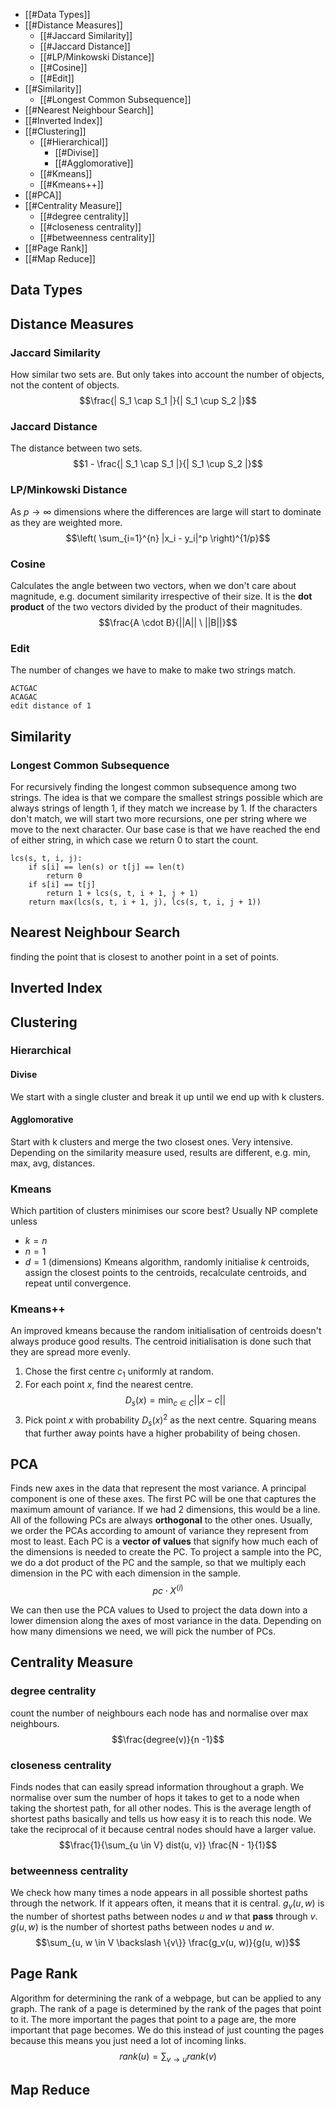 -   [[#Data Types]]
-   [[#Distance Measures]]
    -  [[#Jaccard Similarity]]
    - [[#Jaccard Distance]]
    -  [[#LP/Minkowski Distance]]
    -  [[#Cosine]]
    -  [[#Edit]]
-   [[#Similarity]]
	- [[#Longest Common Subsequence]]
-   [[#Nearest Neighbour Search]]
-   [[#Inverted Index]]
-   [[#Clustering]]
    -   [[#Hierarchical]]
	    - [[#Divise]]
	    - [[#Agglomorative]]
    -   [[#Kmeans]]
    - [[#Kmeans++]]
-   [[#PCA]]
-   [[#Centrality Measure]]
	- [[#degree centrality]]
	- [[#closeness centrality]]
	- [[#betweenness centrality]]
-   [[#Page Rank]]
-   [[#Map Reduce]]


## Data Types


## Distance Measures

### Jaccard Similarity
How similar two sets are. But only takes into account the number of objects, not the content of objects. $$\frac{| S_1 \cap S_1 |}{| S_1 \cup S_2 |}$$
### Jaccard Distance 
The distance between two sets. $$1 - \frac{| S_1 \cap S_1 |}{| S_1 \cup S_2 |}$$
### LP/Minkowski Distance
As $p \to \infty$ dimensions where the differences are large will start to dominate as they are weighted more. $$\left( \sum_{i=1}^{n} |x_i - y_i|^p \right)^{1/p}$$
### Cosine
Calculates the angle between two vectors, when we don't care about magnitude, e.g. document similarity irrespective of their size. It is the **dot product** of the two vectors divided by the product of their magnitudes. $$\frac{A \cdot B}{||A|| \ ||B||}$$
### Edit
The number of changes we have to make to make two strings match.
```
ACTGAC
ACAGAC
edit distance of 1
```


## Similarity

### Longest Common Subsequence
For recursively finding the longest common subsequence among two strings. The idea is that we compare the smallest strings possible which are always strings of length 1, if they match we increase by 1. If the characters don't match, we will start two more recursions, one per string where we move to the next character. Our base case is that we have reached the end of either string, in which case we return 0 to start the count.  
```
lcs(s, t, i, j):
	if s[i] == len(s) or t[j] == len(t)
		return 0
	if s[i] == t[j]
		return 1 + lcs(s, t, i + 1, j + 1)
	return max(lcs(s, t, i + 1, j), lcs(s, t, i, j + 1)) 
```
## Nearest Neighbour Search
finding the point that is closest to another point in a set of points.

## Inverted Index

## Clustering

### Hierarchical

#### Divise
We start with a single cluster and break it up until we end up with k clusters.

#### Agglomorative
Start with k clusters and merge the two closest ones. Very intensive.
Depending on the similarity measure used, results are different, e.g. min, max, avg, distances.

### Kmeans 
Which partition of clusters minimises our score best? Usually NP complete unless
- $k = n$
- $n = 1$
- $d = 1$ (dimensions)
Kmeans algorithm, randomly initialise $k$ centroids, assign the closest points to the centroids, recalculate centroids, and repeat until convergence.

### Kmeans++
An improved kmeans because the random initialisation of centroids doesn't always produce good results. The centroid initialisation is done such that they are spread more evenly. 
1. Chose the first centre $c_1$ uniformly at random.
2. For each point $x$, find the nearest centre. $$D_s(x) = \min_{c \in C} || x - c ||$$
3. Pick point $x$ with probability $D_s(x)^2$ as the next centre. Squaring means that further away points have a higher probability of being chosen. 

## PCA
Finds new axes in the data that represent the most variance. A principal component is one of these axes. The first PC will be one that captures the maximum amount of variance. If we had 2 dimensions, this would be a line. All of the following PCs are always **orthogonal** to the other ones. Usually, we order the PCAs according to amount of variance they represent from most to least. Each PC is a **vector of values** that signify how much each of the dimensions is needed to create the PC. To project a sample into the PC, we do a dot product of the PC and the sample, so that we multiply each dimension in the PC with each dimension in the sample. $$pc \cdot X^{(i)}$$

We can then use the PCA values to Used to project the data down into a lower dimension along the axes of most variance in the data. Depending on how many dimensions we need, we will pick the number of PCs.

## Centrality Measure

### degree centrality
count the number of neighbours each node has and normalise over max neighbours. $$\frac{degree(v)}{n -1}$$
### closeness centrality
Finds nodes that can easily spread information throughout a graph. We normalise over sum the number of hops it takes to get to a node when taking the shortest path, for all other nodes. This is the average length of shortest paths basically and tells us how easy it is to reach this node. We take the reciprocal of it because central nodes should have a larger value. $$\frac{1}{\sum_{u \in V} dist(u, v)} \frac{N - 1}{1}$$
### betweenness centrality
We check how many times a node appears in all possible shortest paths through the network. If it appears often, it means that it is central. $g_v(u, w)$ is the number of shortest paths between nodes $u$ and $w$ that **pass** through $v$. $g(u, w)$ is the number of shortest paths between nodes $u$ and $w$.  $$\sum_{u, w \in V \backslash \{v\}} \frac{g_v(u, w)}{g(u, w)}$$

## Page Rank

Algorithm for determining the rank of a webpage, but can be applied to any graph. The rank of a page is determined by the rank of the pages that point to it. The more important the pages that point to a page are, the more important that page becomes. We do this instead of just counting the pages because this means you just need a lot of incoming links.  $$rank(u) = \sum_{v \to u} rank(v)$$
  
## Map Reduce
